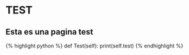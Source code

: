 <html> 
  <head>
  
  </head>
  <body>
    <h1>TEST</h1>
    <h2>Esta es una pagina test</h2>
    {% highlight python %}
    def Test(self):
      print(self.test)
    {% endhighlight %}
  </body>
</html>
